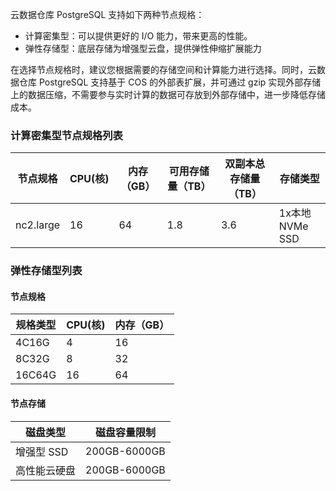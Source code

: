 云数据仓库 PostgreSQL 支持如下两种节点规格：

- 计算密集型：可以提供更好的 I/O 能力，带来更高的性能。
- 弹性存储型：底层存储为增强型云盘，提供弹性伸缩扩展能力

在选择节点规格时，建议您根据需要的存储空间和计算能力进行选择。同时，云数据仓库 PostgreSQL 支持基于 COS 的外部表扩展，并可通过 gzip 实现外部存储上的数据压缩，不需要参与实时计算的数据可存放到外部存储中，进一步降低存储成本。

### 计算密集型节点规格列表

| 节点规格  | CPU(核) | 内存（GB） | 可用存储量（TB） | 双副本总存储量（TB） | 存储类型        |
| --------- | ------- | ---------- | ---------------- | -------------------- | --------------- |
| nc2.large | 16      | 64         | 1.8              | 3.6                  | 1x本地 NVMe SSD |



### 弹性存储型列表

#### 节点规格

| 规格类型 | CPU(核) | 内存（GB） |
| -------- | ------- | ---------- |
| 4C16G    | 4       | 16         |
| 8C32G    | 8       | 32         |
| 16C64G   | 16      | 64         |

#### 节点存储

| 磁盘类型     | 磁盘容量限制 |
| ------------ | ------------ |
| 增强型 SSD    | 200GB-6000GB |
| 高性能云硬盘 | 200GB-6000GB |

